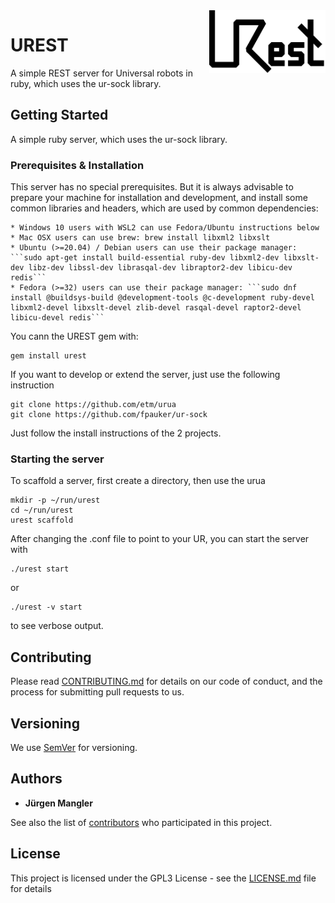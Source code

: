 <img align="right" height="100" src="https://github.com/etm/urest/blob/main/logo/urest_logo.png">

# UREST

A simple REST server for Universal robots in ruby, which uses the ur-sock library.

## Getting Started

A simple ruby server, which uses the ur-sock library.

### Prerequisites & Installation



This server has no special prerequisites. But it is always advisable to prepare
your machine for installation and development, and install some common
libraries and headers, which are used by common dependencies:

    * Windows 10 users with WSL2 can use Fedora/Ubuntu instructions below 
    * Mac OSX users can use brew: brew install libxml2 libxslt 
    * Ubuntu (>=20.04) / Debian users can use their package manager: ```sudo apt-get install build-essential ruby-dev libxml2-dev libxslt-dev libz-dev libssl-dev librasqal-dev libraptor2-dev libicu-dev redis```
    * Fedora (>=32) users can use their package manager: ```sudo dnf install @buildsys-build @development-tools @c-development ruby-devel libxml2-devel libxslt-devel zlib-devel rasqal-devel raptor2-devel libicu-devel redis``` 

You cann the UREST gem with:

```
gem install urest
```

If you want to develop or extend the server, just use the following instruction
```
git clone https://github.com/etm/urua
git clone https://github.com/fpauker/ur-sock
```

Just follow the install instructions of the 2 projects.

### Starting the server

To scaffold a server, first create a directory, then use the urua

```
mkdir -p ~/run/urest
cd ~/run/urest
urest scaffold
```

After changing the \.conf file to point to your UR, you can start the server with

```
./urest start
```

or

```
./urest -v start
```

to see verbose output.

## Contributing

Please read [CONTRIBUTING.md](https://gist.github.com/PurpleBooth/b24679402957c63ec426) for details on our code of conduct, and the process for submitting pull requests to us.

## Versioning

We use [SemVer](http://semver.org/) for versioning.

## Authors

* **Jürgen Mangler**

See also the list of [contributors](https://github.com/etm/urest/AUTHORS) who participated in this project.

## License

This project is licensed under the GPL3 License - see the [LICENSE.md](./LICENSE) file for details
